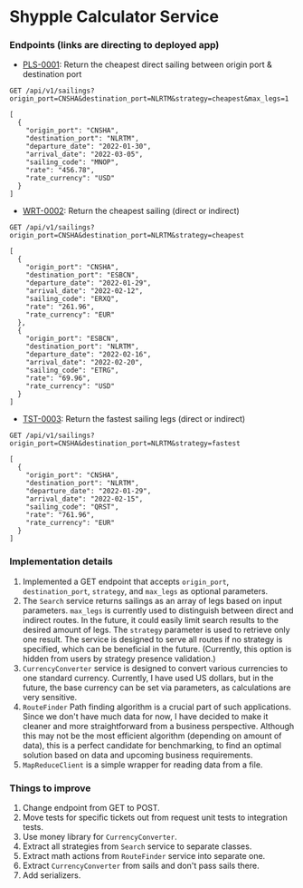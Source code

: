 # Shypple Calculator Service

### Endpoints (links are directing to deployed app)

* [PLS-0001](https://shypple-excercise-702fb1829242.herokuapp.com/api/v1/sailings?origin_port=CNSHA&destination_port=NLRTM&strategy=cheapest&max_legs=1): Return the cheapest direct sailing between origin port & destination port

```shell
GET /api/v1/sailings?origin_port=CNSHA&destination_port=NLRTM&strategy=cheapest&max_legs=1

[
  {
    "origin_port": "CNSHA",
    "destination_port": "NLRTM",
    "departure_date": "2022-01-30",
    "arrival_date": "2022-03-05",
    "sailing_code": "MNOP",
    "rate": "456.78",
    "rate_currency": "USD"
  }
]
```

* [WRT-0002](https://shypple-excercise-702fb1829242.herokuapp.com/api/v1/sailings?origin_port=CNSHA&destination_port=NLRTM&strategy=cheapest): Return the cheapest sailing (direct or indirect)

```shell
GET /api/v1/sailings?origin_port=CNSHA&destination_port=NLRTM&strategy=cheapest

[
  {
    "origin_port": "CNSHA",
    "destination_port": "ESBCN",
    "departure_date": "2022-01-29",
    "arrival_date": "2022-02-12",
    "sailing_code": "ERXQ",
    "rate": "261.96",
    "rate_currency": "EUR"
  },
  {
    "origin_port": "ESBCN",
    "destination_port": "NLRTM",
    "departure_date": "2022-02-16",
    "arrival_date": "2022-02-20",
    "sailing_code": "ETRG",
    "rate": "69.96",
    "rate_currency": "USD"
  }
]
```

* [TST-0003](https://shypple-excercise-702fb1829242.herokuapp.com/api/v1/sailings?origin_port=CNSHA&destination_port=NLRTM&strategy=fastest): Return the fastest sailing legs (direct or indirect)

```shell
GET /api/v1/sailings?origin_port=CNSHA&destination_port=NLRTM&strategy=fastest

[
  {
    "origin_port": "CNSHA",
    "destination_port": "NLRTM",
    "departure_date": "2022-01-29",
    "arrival_date": "2022-02-15",
    "sailing_code": "QRST",
    "rate": "761.96",
    "rate_currency": "EUR"
  }
]
```
### Implementation details

1. Implemented a GET endpoint that 
accepts `origin_port`, `destination_port`, `strategy`, and `max_legs` as optional parameters.
2. The `Search` service returns sailings as an array of legs based on input parameters. `max_legs` is currently used to distinguish between direct and indirect routes. In the future, it could easily limit search results to the desired amount of legs. The `strategy` parameter is used to retrieve only one result. The service is designed to serve all routes if no strategy is specified, which can be beneficial in the future. (Currently, this option is hidden from users by strategy presence validation.)
3. `CurrencyConverter` service is designed to convert various currencies to one standard currency. Currently, I have used US dollars, but in the future, the base currency can be set via parameters, as calculations are very sensitive.
4. `RouteFinder` Path finding algorithm is a crucial part of such applications. Since we don't have much data for now, I have decided to make it cleaner and more straightforward from a business perspective. Although this may not be the most efficient algorithm (depending on amount of data), this is a perfect candidate for benchmarking, to find an optimal solution based on data and upcoming business requirements.
5. `MapReduceClient` is a simple wrapper for reading data from a file.

### Things to improve

1. Change endpoint from GET to POST.
2. Move tests for specific tickets out from request unit tests to integration tests.
3. Use money library for `CurrencyConverter`.
4. Extract all strategies from `Search` service to separate classes.
5. Extract math actions from `RouteFinder` service into separate one.
6. Extract `CurrencyConverter` from sails and don't pass sails there.
7. Add serializers.
